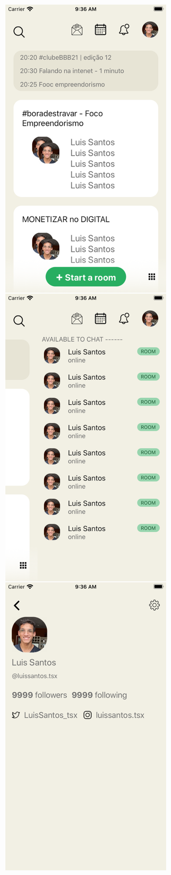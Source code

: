 ![](/src/assets_for_readme/1.png)
![](/src/assets_for_readme/2.png)
![](/src/assets_for_readme/3.png)